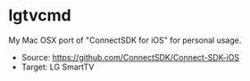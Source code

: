 # lgtvcmd
My Mac OSX port of "ConnectSDK for iOS" for personal usage.

- Source: https://github.com/ConnectSDK/Connect-SDK-iOS
- Target: LG SmartTV
